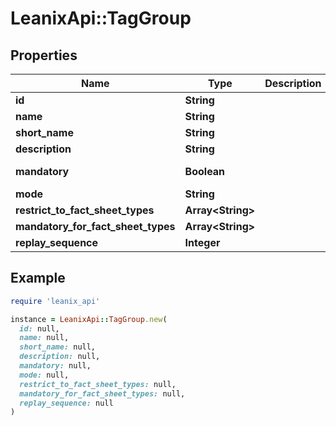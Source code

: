 # LeanixApi::TagGroup

## Properties

| Name | Type | Description | Notes |
| ---- | ---- | ----------- | ----- |
| **id** | **String** |  | [optional] |
| **name** | **String** |  | [optional] |
| **short_name** | **String** |  | [optional] |
| **description** | **String** |  | [optional] |
| **mandatory** | **Boolean** |  | [default to false] |
| **mode** | **String** |  |  |
| **restrict_to_fact_sheet_types** | **Array&lt;String&gt;** |  | [optional] |
| **mandatory_for_fact_sheet_types** | **Array&lt;String&gt;** |  | [optional] |
| **replay_sequence** | **Integer** |  | [optional] |

## Example

```ruby
require 'leanix_api'

instance = LeanixApi::TagGroup.new(
  id: null,
  name: null,
  short_name: null,
  description: null,
  mandatory: null,
  mode: null,
  restrict_to_fact_sheet_types: null,
  mandatory_for_fact_sheet_types: null,
  replay_sequence: null
)
```

